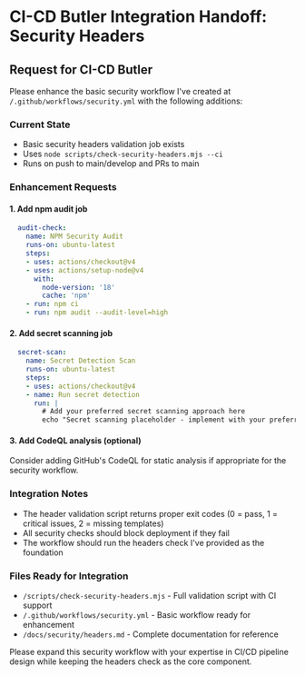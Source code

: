 # CI-CD Butler Integration Handoff: Security Headers

## Request for CI-CD Butler

Please enhance the basic security workflow I've created at `/.github/workflows/security.yml` with the following additions:

### Current State
- Basic security headers validation job exists
- Uses `node scripts/check-security-headers.mjs --ci` 
- Runs on push to main/develop and PRs to main

### Enhancement Requests

#### 1. Add npm audit job
```yaml
  audit-check:
    name: NPM Security Audit
    runs-on: ubuntu-latest
    steps:
    - uses: actions/checkout@v4
    - uses: actions/setup-node@v4
      with:
        node-version: '18'
        cache: 'npm'
    - run: npm ci
    - run: npm audit --audit-level=high
```

#### 2. Add secret scanning job
```yaml
  secret-scan:
    name: Secret Detection Scan
    runs-on: ubuntu-latest
    steps:
    - uses: actions/checkout@v4
    - name: Run secret detection
      run: |
        # Add your preferred secret scanning approach here
        echo "Secret scanning placeholder - implement with your preferred tool"
```

#### 3. Add CodeQL analysis (optional)
Consider adding GitHub's CodeQL for static analysis if appropriate for the security workflow.

### Integration Notes
- The header validation script returns proper exit codes (0 = pass, 1 = critical issues, 2 = missing templates)
- All security checks should block deployment if they fail
- The workflow should run the headers check I've provided as the foundation

### Files Ready for Integration
- `/scripts/check-security-headers.mjs` - Full validation script with CI support
- `/.github/workflows/security.yml` - Basic workflow ready for enhancement
- `/docs/security/headers.md` - Complete documentation for reference

Please expand this security workflow with your expertise in CI/CD pipeline design while keeping the headers check as the core component.